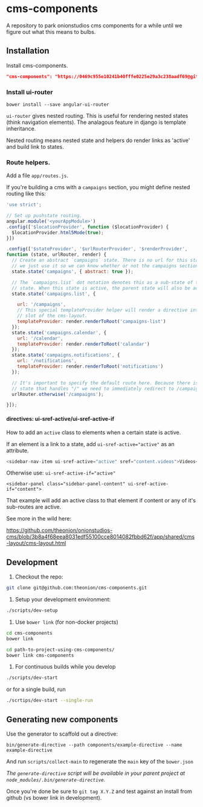 # cms-components
A repository to park onionstudios cms components for a while until we figure out what this means to bulbs.

## Installation

Install cms-components.

```json
"cms-components": "https://0469c955e10241b40fffe0225e29a3c238aadf69@github.com/theonion/cms-components.git#<version>",
```

### Install ui-router

```
bower install --save angular-ui-router
```

`ui-router` gives nested routing. This is useful for rendering nested states (think navigation elements). The analagous feature in django is template inheritance.

Nested routing means nested state and helpers do render links as 'active' and build link to states.

### Route helpers.

Add a file `app/routes.js`.

If you're building a cms with a `campaigns` section, you might define nested routing like this:

```js
'use strict';

// Set up pushstate routing.
angular.module('<yourAppModule>')
.config(['$locationProvider', function ($locationProvider) {
  $locationProvider.html5Mode(true);
}])

.config(['$stateProvider', '$urlRouterProvider', '$renderProvider',
function (state, urlRouter, render) {
  // Create an abstract `campaigns` state. There is no url for this state,
  // we just use it so we can know whether or not the campaigns section is active in the ui.
  state.state('campaigns', { abstract: true });

  // The `campaigns.list` dot notation denotes this as a sub-state of the `campaigns`
  // state. When this state is active, the parent state will also be active.
  state.state('campaigns.list', {

    url: '/campaigns',
    // This special templateProvider helper will render a directive into the root
    // slot of the cms-layout.
    templateProvider: render.renderToRoot('campaigns-list')
  });
  state.state('campaigns.calendar', {
    url: '/calendar',
    templateProvider: render.renderToRoot('calandar')
  });
  state.state('campaigns.notifications', {
    url: '/notifications',
    templateProvider: render.renderToRoot('notifications')
  });

  // It's important to specify the default route here. Because there is no
  // state that handles "/" we need to immediately redirect to /campaigns on page load.
  urlRouter.otherwise('/campaigns');

}]);
```

#### directives: ui-sref-active/ui-sref-active-if

How to add an `active` class to elements when a certain state is active.

If an element is a link to a state, add `ui-sref-active="active"` as an attribute.

```js
<sidebar-nav-item ui-sref-active="active" sref="content.videos">Videos</sidebar-nav-item>
```

Otherwise use: `ui-sref-active-if="active"`
```
<sidebar-panel class="sidebar-panel-content" ui-sref-active-if="content">
```

That example will add an active class to that element if content or any of it's sub-routes are active.

See more in the wild here:

https://github.com/theonion/onionstudios-cms/blob/3b8a4f68eea8031edf55100cce8014082fbbd62f/app/shared/cms-layout/cms-layout.html

## Development
1. Checkout the repo:
```bash
git clone git@github.com:theonion/cms-components.git
```

1. Setup your development environment:
```bash
./scripts/dev-setup
```

1. Use `bower link` (for non-docker projects)
```bash
cd cms-components
bower link
```
```bash
cd path-to-project-using-cms-components/
bower link cms-components
```

1. For continuous builds while you develop
```bash
./scripts/dev-start
```
or for a single build, run
```bash
./scrtips/dev-start --single-run
```

## Generating new components
Use the generator to scaffold out a directive:
```
bin/generate-directive --path components/example-directive --name example-directive
```
And run `scripts/collect-main` to regenerate the `main` key of the `bower.json`

_The `generate-directive` script will be available in your parent project at `node_modules/.bin/generate-directive`._

Once you're done be sure to `git tag X.Y.Z` and test against an install from github (vs bower link in development).
